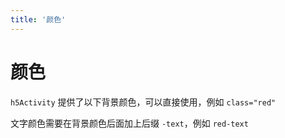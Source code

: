 ```yaml
---
title: '颜色'
---
```


# 颜色

`h5Activity` 提供了以下背景颜色，可以直接使用，例如 `class="red"`

文字颜色需要在背景颜色后面加上后缀 `-text`，例如 `red-text`

<template>
<div class="d-flex">
	<div v-for="(item, i) in colorName" class="col-6 pa-2 d-flex flex-column" :class="item">
		<span class="mb-2">{{ item }}</span>
		<span>{{ color[i] }}</span>
	</div>
</div>
</template>

<script>
export default {
	data() {
		return {
			colorName: ['red', 'pink', 'purple', 'deep-purple', 'indigo', 'blue', 'light-blue', 'cyan', 'teal', 'green', 'light-green', 'lime', 'yellow', 'amber', 'orange', 'deep-orange', 'brown', 'grey', 'blue-grey', 'white', 'black'],
			color: ['#f44336', '#e91e63', '#9c27b0', '#673ab7', '#3f51b5', '#2196f3', '#03a9f4', '#00bcd4', '#009688', '#4caf50', '#8bc34a', '#cddc39', '#ffeb3b', '#ffc107', '#ff9800', '#ff5722', '#795548', '#9e9e9e', '#607d8b', '#ffffff', '#000000']
		}
	}
}
</script>

<style lang="scss">
@import '../plugin/h5-activity.scss';
</style>